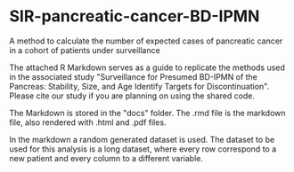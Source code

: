 # SIR-pancreatic-cancer-BD-IPMN
A method to calculate the number of expected cases of pancreatic cancer in a cohort of patients under surveillance

The attached R Markdown serves as a guide to replicate the methods used in the associated study "Surveillance for Presumed BD-IPMN of the Pancreas: Stability, Size, and Age Identify Targets for Discontinuation". 
Please cite our study if you are planning on using the shared code.

The Markdown is stored in the "docs" folder. The .rmd file is the markdown file, also rendered with .html and .pdf files.

In the markdown a random generated dataset is used. The dataset to be used for this analysis is a long dataset, where every row correspond to a new patient and every column to a different variable.
